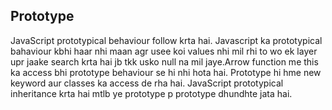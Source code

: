 ## Prototype
JavaScript prototypical behaviour follow krta hai. Javascript ka prototypical bahaviour kbhi haar nhi maan agr usee koi values nhi mil rhi to wo ek layer upr jaake search krta hai jb tkk usko null na mil jaye.Arrow function me this ka access bhi prototype behaviour se hi nhi hota hai. Prototype hi hme new keyword aur classes ka access de rha hai. JavaScript prototypical inheritance krta hai mtlb ye prototype p prototype dhundhte jata hai.